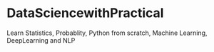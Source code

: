 # DataSciencewithPractical
Learn Statistics, Probablity, Python from scratch, Machine Learning, DeepLearning and NLP
